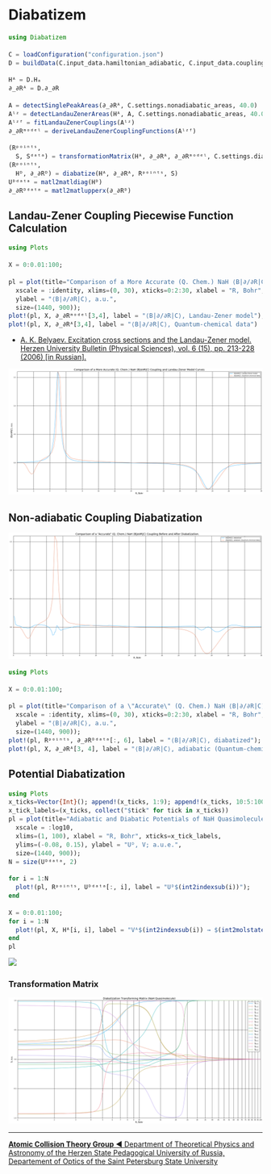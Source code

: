 # Diabatizem

```Julia
using Diabatizem

C = loadConfiguration("configuration.json")
D = buildData(C.input_data.hamiltonian_adiabatic, C.input_data.coupling_∂_∂R_adiabatic, C.settings.interpolation)

Hᴬ = D.Hₐ
∂_∂Rᴬ = D.∂_∂R

A = detectSinglePeakAreas(∂_∂Rᴬ, C.settings.nonadiabatic_areas, 40.0)
Aˡᶻ = detectLandauZenerAreas(Hᴬ, A, C.settings.nonadiabatic_areas, 40.0)
Aˡᶻᶠ = fitLandauZenerCouplings(Aˡᶻ)
∂_∂Rᵐᵒᵈᵉˡ = deriveLandauZenerCouplingFunctions(Aˡᶻᶠ)

(Rᵖᵒⁱⁿᵗˢ,
  S, Sᵈᵃᵗᵃ) = transformationMatrix(Hᴬ, ∂_∂Rᴬ, ∂_∂Rᵐᵒᵈᵉˡ, C.settings.diabatization)
(Rᵖᵒⁱⁿᵗˢ,
  Hᴰ, ∂_∂Rᴰ) = diabatize(Hᴬ, ∂_∂Rᴬ, Rᵖᵒⁱⁿᵗˢ, S)
Uᴰᵈᵃᵗᵃ = matl2matldiag(Hᴰ)
∂_∂Rᴰᵈᵃᵗᵃ = matl2matlupperx(∂_∂Rᴰ)
```

## Landau-Zener Coupling Piecewise Function Calculation
```Julia
using Plots

X = 0:0.01:100;

pl = plot(title="Comparison of a More Accurate (Q. Chem.) NaH ⟨B|∂/∂R|C⟩ Coupling and Landau-Zener Model Curves",
  xscale = :identity, xlims=(0, 30), xticks=0:2:30, xlabel = "R, Bohr",
  ylabel = "⟨B|∂/∂R|C⟩, a.u.",
  size=(1440, 900));
plot!(pl, X, ∂_∂Rᵐᵒᵈᵉˡ[3,4], label = "⟨B|∂/∂R|C⟩, Landau-Zener model");
plot!(pl, X, ∂_∂Rᴬ[3,4], label = "⟨B|∂/∂R|C⟩, Quantum-chemical data")
```

* [A. K. Belyaev. Excitation cross sections and the Landau-Zener model. Herzen University Bulletin (Physical Sciences), vol. 6 (15), pp. 213-228 (2006) [in Russian].](http://cyberleninka.ru/article/n/sechenie-vozbuzhdeniya-i-model-landau-zinera)

![Comparison of a More Accurate (Q. Chem.) NaH ⟨B|∂/∂R|C⟩ Coupling and Landau-Zener Model Curves](doc/ddrBC_NaH_comparison.png?raw=true "Comparison of a More Accurate (Q. Chem.) NaH ⟨B|∂/∂R|C⟩ Coupling and Landau-Zener Model Curves")

## Non-adiabatic Coupling Diabatization
![Comparison of an Accurate (Q. Chem.) NaH ⟨B|∂/∂R|C⟩ Coupling Before and After Diabatization](doc/ddrBC_NaH_diabatized.png?raw=true "Comparison of an Accurate (Q. Chem.) NaH ⟨B|∂/∂R|C⟩ Coupling Before and After Diabatization")
```Julia
using Plots

X = 0:0.01:100;

pl = plot(title="Comparison of a \"Accurate\" (Q. Chem.) NaH ⟨B|∂/∂R|C⟩ Coupling Before and After Diabatization.",
  xscale = :identity, xlims=(0, 30), xticks=0:2:30, xlabel = "R, Bohr",
  ylabel = "⟨B|∂/∂R|C⟩, a.u.",
  size=(1440, 900));
plot!(pl, Rᵖᵒⁱⁿᵗˢ, ∂_∂Rᴰᵈᵃᵗᵃ[:, 6], label = "⟨B|∂/∂R|C⟩, diabatized");
plot!(pl, X, ∂_∂Rᴬ[3, 4], label = "⟨B|∂/∂R|C⟩, adiabatic (Quantum-chemical data)")
```

## Potential Diabatization
```Julia
using Plots
x_ticks=Vector{Int}(); append!(x_ticks, 1:9); append!(x_ticks, 10:5:100)
x_tick_labels=(x_ticks, collect("$tick" for tick in x_ticks))
pl = plot(title="Adiabatic and Diabatic Potentials of NaH Quasimolecule",
  xscale = :log10,
  xlims=(1, 100), xlabel = "R, Bohr", xticks=x_tick_labels,
  ylims=(-0.08, 0.15), ylabel = "Uᴰ, V; a.u.e.",
  size=(1440, 900));
N = size(Uᴰᵈᵃᵗᵃ, 2)

for i = 1:N
  plot!(pl, Rᵖᵒⁱⁿᵗˢ, Uᴰᵈᵃᵗᵃ[:, i], label = "Uᴰ$(int2indexsub(i))");
end

X = 0:0.01:100;
for i = 1:N
  plot!(pl, X, Hᴬ[i, i], label = "Vᴬ$(int2indexsub(i)) → $(int2molstate(i))");
end
pl
```
![](doc/Uᴰ_NaH_V1_V2_V3_V4_pure_Landau_Zener.png?raw=true)

### Transformation Matrix
![](doc/S_transformation_matrix_NaH.png?raw=true)

---
[**Atomic Collision Theory Group** ◀ Department of Theoretical Physics and Astronomy of the Herzen State Pedagogical University of Russia, Departement of Optics of the Saint Petersburg State University](http://quasimol.herzen.spb.ru/who-we-are/research-staff)
